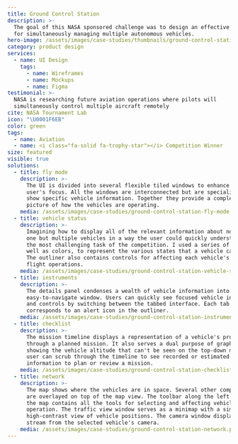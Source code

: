 ```yaml
---
title: Ground Control Station
description: >-
  The goal of this NASA sponsored challenge was to design an effective interface
  for simultaneously managing multiple autonomous vehicles.
hero-image: /assets/images/case-studies/thumbnails/ground-control-station-thumbnail.png
category: product design
services:
  - name: UI Design
    tags:
      - name: Wireframes
      - name: Mockups
      - name: Figma
testimonial: >-
  NASA is researching future aviation operations where pilots will
  simultaneously control multiple aircraft remotely
cite: NASA Tournament Lab
icon: "\U0001F6EB"
color: green
tags:
  - name: Aviation
  - name: <i class="fa-solid fa-trophy-star"></i> Competition Winner
size: featured
visible: true
solutions:
  - title: fly mode
    description: >-
      The UI is divided into several flexible tiled windows to enhance the
      user's focus. All the windows are interconnected but are specialized to
      show specific vehicle information. Together they provide a complete
      picture of how the vehicles are operating.
    media: /assets/images/case-studies/ground-control-station-fly-mode.png
  - title: vehicle status
    description: >-
      Imagining how to display all of the relevant information about not just
      one but multiple vehicles in a way the user could quickly understand was
      the most challenging task of the competition. I used a series of icons, as
      well as colors, to represent the various states that a vehicle can have.
      The outliner also contains controls for affecting each vehicle's basic
      flight operations.
    media: /assets/images/case-studies/ground-control-station-vehicle-status.png
  - title: instruments
    description: >-
      The details panel condenses a wealth of vehicle information into an
      easy-to-navigate window. Users can quickly see focused vehicle information
      and controls by switching between the tabbed interface. Each tab icon also
      corresponds to an alert icon in the outliner.
    media: /assets/images/case-studies/ground-control-station-instruments.png
  - title: checklist
    description: >-
      The mission timeline displays a representation of a vehicle's progress
      through a planned mission. It also serves a dual purpose of graphically
      showing the vehicle altitude that can't be seen on the top-down map. The
      user can scrub through the timeline to see recorded or estimated spacial
      information to plan or review a mission.
    media: /assets/images/case-studies/ground-control-station-checklist.png
  - title: network
    description: >-
      The map shows where the vehicles are in space. Several other components
      are overlayed on top of the map view. The toolbar along the left edge of
      the map contains all the tools for selecting and affecting vehicle
      operation. The traffic view window serves as a minimap with a simplified
      high-contrast view of vehicle positions. The camera window displays a
      stream from the selected vehicle's camera.
    media: /assets/images/case-studies/ground-control-station-network.png
---
```






